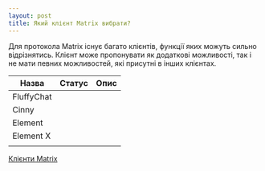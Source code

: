```yaml
---
layout: post
title: Який клієнт Matrix вибрати?
---
```

Для протокола Matrix існує багато клієнтів, функції яких можуть сильно відрізнятись. Клієнт може пропонувати як додаткові можливості, так і не мати певних можливостей, які присутні в інших клієнтах.

| Назва      | Статус | Опис |
|------------|--------|------|
| FluffyChat |        |      |
| Cinny      |        |      |
| Element    |        |      |
| Element X  |        |      |
|            |        |      |


[Клієнти Matrix](https://matrix.org/ecosystem/clients/)

